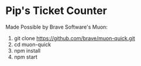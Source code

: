 # Pip's Ticket Counter

Made Possible by Brave Software's Muon:

1. git clone https://github.com/brave/muon-quick.git
2. cd muon-quick
3. npm install
4. npm start
